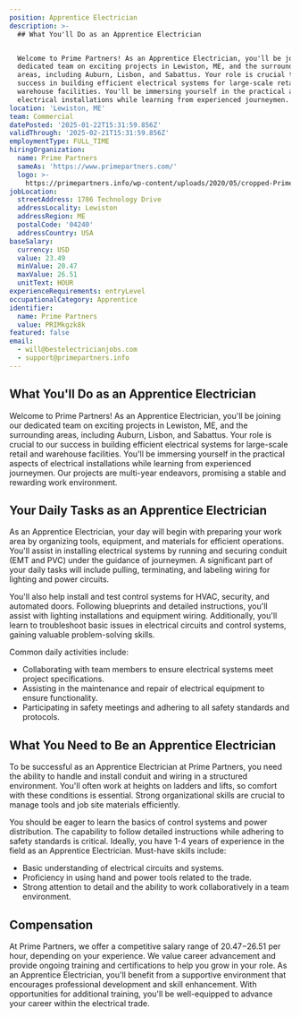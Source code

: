 ```yaml
---
position: Apprentice Electrician
description: >-
  ## What You'll Do as an Apprentice Electrician


  Welcome to Prime Partners! As an Apprentice Electrician, you'll be joining our
  dedicated team on exciting projects in Lewiston, ME, and the surrounding
  areas, including Auburn, Lisbon, and Sabattus. Your role is crucial to our
  success in building efficient electrical systems for large-scale retail and
  warehouse facilities. You'll be immersing yourself in the practical aspects of
  electrical installations while learning from experienced journeymen. O...
location: 'Lewiston, ME'
team: Commercial
datePosted: '2025-01-22T15:31:59.856Z'
validThrough: '2025-02-21T15:31:59.856Z'
employmentType: FULL_TIME
hiringOrganization:
  name: Prime Partners
  sameAs: 'https://www.primepartners.com/'
  logo: >-
    https://primepartners.info/wp-content/uploads/2020/05/cropped-Prime-Partners-Logo-NO-BG-1.png
jobLocation:
  streetAddress: 1786 Technology Drive
  addressLocality: Lewiston
  addressRegion: ME
  postalCode: '04240'
  addressCountry: USA
baseSalary:
  currency: USD
  value: 23.49
  minValue: 20.47
  maxValue: 26.51
  unitText: HOUR
experienceRequirements: entryLevel
occupationalCategory: Apprentice
identifier:
  name: Prime Partners
  value: PRIMkgzk8k
featured: false
email:
  - will@bestelectricianjobs.com
  - support@primepartners.info
---
```




## What You'll Do as an Apprentice Electrician

Welcome to Prime Partners! As an Apprentice Electrician, you'll be joining our dedicated team on exciting projects in Lewiston, ME, and the surrounding areas, including Auburn, Lisbon, and Sabattus. Your role is crucial to our success in building efficient electrical systems for large-scale retail and warehouse facilities. You'll be immersing yourself in the practical aspects of electrical installations while learning from experienced journeymen. Our projects are multi-year endeavors, promising a stable and rewarding work environment.

## Your Daily Tasks as an Apprentice Electrician

As an Apprentice Electrician, your day will begin with preparing your work area by organizing tools, equipment, and materials for efficient operations. You'll assist in installing electrical systems by running and securing conduit (EMT and PVC) under the guidance of journeymen. A significant part of your daily tasks will include pulling, terminating, and labeling wiring for lighting and power circuits.

You'll also help install and test control systems for HVAC, security, and automated doors. Following blueprints and detailed instructions, you'll assist with lighting installations and equipment wiring. Additionally, you'll learn to troubleshoot basic issues in electrical circuits and control systems, gaining valuable problem-solving skills.

Common daily activities include:
- Collaborating with team members to ensure electrical systems meet project specifications.
- Assisting in the maintenance and repair of electrical equipment to ensure functionality.
- Participating in safety meetings and adhering to all safety standards and protocols.

## What You Need to Be an Apprentice Electrician

To be successful as an Apprentice Electrician at Prime Partners, you need the ability to handle and install conduit and wiring in a structured environment. You'll often work at heights on ladders and lifts, so comfort with these conditions is essential. Strong organizational skills are crucial to manage tools and job site materials efficiently.

You should be eager to learn the basics of control systems and power distribution. The capability to follow detailed instructions while adhering to safety standards is critical. Ideally, you have 1-4 years of experience in the field as an Apprentice Electrician. Must-have skills include:
- Basic understanding of electrical circuits and systems.
- Proficiency in using hand and power tools related to the trade.
- Strong attention to detail and the ability to work collaboratively in a team environment.

## Compensation

At Prime Partners, we offer a competitive salary range of $20.47-$26.51 per hour, depending on your experience. We value career advancement and provide ongoing training and certifications to help you grow in your role. As an Apprentice Electrician, you'll benefit from a supportive environment that encourages professional development and skill enhancement. With opportunities for additional training, you'll be well-equipped to advance your career within the electrical trade.